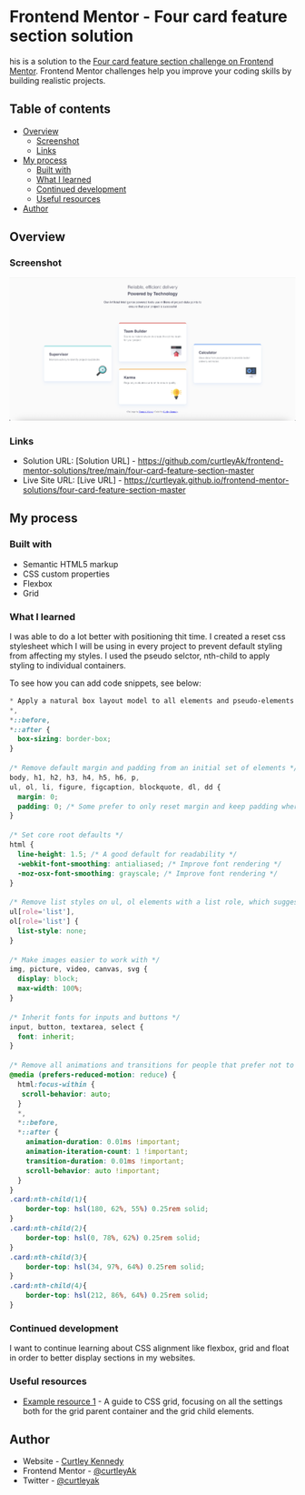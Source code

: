 # Frontend Mentor - Four card feature section solution

his is a solution to the [Four card feature section challenge on Frontend Mentor](https://www.frontendmentor.io/challenges/four-card-feature-section-weK1eFYK). Frontend Mentor challenges help you improve your coding skills by building realistic projects. 

## Table of contents

- [Overview](#overview)
  - [Screenshot](#screenshot)
  - [Links](#links)
- [My process](#my-process)
  - [Built with](#built-with)
  - [What I learned](#what-i-learned)
  - [Continued development](#continued-development)
  - [Useful resources](#useful-resources)
- [Author](#author)


## Overview

### Screenshot

![Project Solution Screenshot](<images/Screenshot 2025-05-24 at 13.08.39.png>)

### Links

- Solution URL: [Solution URL] - https://github.com/curtleyAk/frontend-mentor-solutions/tree/main/four-card-feature-section-master
- Live Site URL: [Live URL] - https://curtleyak.github.io/frontend-mentor-solutions/four-card-feature-section-master

## My process

### Built with

- Semantic HTML5 markup
- CSS custom properties
- Flexbox
- Grid

### What I learned

I was able to do a lot better with positioning thit time. I created a reset css stylesheet which I will be using in every project to prevent default styling from affecting my styles. I used the pseudo selctor, nth-child to apply styling to individual containers.

To see how you can add code snippets, see below:

```css
* Apply a natural box layout model to all elements and pseudo-elements */
*,
*::before,
*::after {
  box-sizing: border-box;
}

/* Remove default margin and padding from an initial set of elements */
body, h1, h2, h3, h4, h5, h6, p,
ul, ol, li, figure, figcaption, blockquote, dl, dd {
  margin: 0;
  padding: 0; /* Some prefer to only reset margin and keep padding where it might be useful, like on lists */
}

/* Set core root defaults */
html {
  line-height: 1.5; /* A good default for readability */
  -webkit-font-smoothing: antialiased; /* Improve font rendering */
  -moz-osx-font-smoothing: grayscale; /* Improve font rendering */
}

/* Remove list styles on ul, ol elements with a list role, which suggests they are for navigation/layout */
ul[role='list'],
ol[role='list'] {
  list-style: none;
}

/* Make images easier to work with */
img, picture, video, canvas, svg {
  display: block;
  max-width: 100%;
}

/* Inherit fonts for inputs and buttons */
input, button, textarea, select {
  font: inherit;
}

/* Remove all animations and transitions for people that prefer not to see them */
@media (prefers-reduced-motion: reduce) {
  html:focus-within {
   scroll-behavior: auto;
  }
  *,
  *::before,
  *::after {
    animation-duration: 0.01ms !important;
    animation-iteration-count: 1 !important;
    transition-duration: 0.01ms !important;
    scroll-behavior: auto !important;
  }
}
.card:nth-child(1){
    border-top: hsl(180, 62%, 55%) 0.25rem solid;
}
.card:nth-child(2){
    border-top: hsl(0, 78%, 62%) 0.25rem solid;
}
.card:nth-child(3){
    border-top: hsl(34, 97%, 64%) 0.25rem solid;
}
.card:nth-child(4){
    border-top: hsl(212, 86%, 64%) 0.25rem solid;
}
```

### Continued development

I want to continue learning about CSS alignment like flexbox, grid and float in order to better display sections in my websites.

### Useful resources

- [Example resource 1](https://css-tricks.com/snippets/css/complete-guide-grid/) - A guide to CSS grid, focusing on all the settings both for the grid parent container and the grid child elements.


## Author

- Website - [Curtley Kennedy](https://github.com/curtleyAk/)
- Frontend Mentor - [@curtleyAk](https://www.frontendmentor.io/profile/curtleyAk)
- Twitter - [@curtleyak](https://www.twitter.com/curtleyak)
